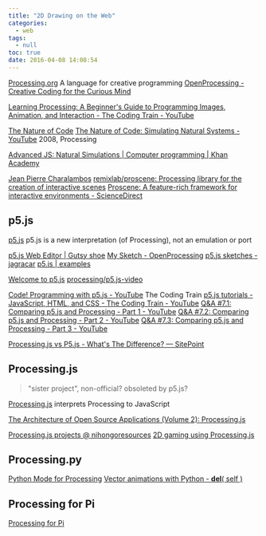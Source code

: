 ```yaml
---
title: "2D Drawing on the Web"
categories:
  - web
tags:
  - null
toc: true
date: 2016-04-08 14:08:54
---
```


[Processing.org](https://processing.org/) A language for creative programming
[OpenProcessing - Creative Coding for the Curious Mind](https://www.openprocessing.org/)

[Learning Processing: A Beginner's Guide to Programming Images, Animation, and Interaction - The Coding Train - YouTube](https://www.youtube.com/user/shiffman/playlists?view=50&shelf_id=2&sort=dd)

[The Nature of Code](http://natureofcode.com/book/)
[The Nature of Code: Simulating Natural Systems - YouTube](https://www.youtube.com/playlist?list=PLRqwX-V7Uu6aFlwukCmDf0-1-uSR7mklK) 2008, Processing

[Advanced JS: Natural Simulations | Computer programming | Khan Academy](https://www.khanacademy.org/computing/computer-programming/programming-natural-simulations)

[Jean Pierre Charalambos](http://nakednous.github.io/)
[remixlab/proscene: Processing library for the creation of interactive scenes](https://github.com/remixlab/proscene)
[Proscene: A feature-rich framework for interactive environments - ScienceDirect](https://www.sciencedirect.com/science/article/pii/S235271101730002X)

## p5.js

[p5.js](http://p5js.org/) p5.js is a new interpretation (of Processing), not an emulation or port

[p5.js Web Editor | Gutsy shoe](https://editor.p5js.org/)
[My Sketch - OpenProcessing](https://www.openprocessing.org/sketch/create)
[p5.js sketches - jagracar](https://jagracar.com/p5jsSketches.php)
[p5.js | examples](https://p5js.org/examples/#demos)

[Welcome to p5.js](http://hello.p5js.org/)
[processing/p5.js-video](https://github.com/processing/p5.js-video#hello-p5)

[Code! Programming with p5.js - YouTube](https://www.youtube.com/playlist?list=PLRqwX-V7Uu6Zy51Q-x9tMWIv9cueOFTFA) The Coding Train
[p5.js tutorials - JavaScript, HTML, and CSS - The Coding Train - YouTube](https://www.youtube.com/user/shiffman/playlists?view=50&shelf_id=14&sort=dd)
[Q&A #7.1: Comparing p5.js and Processing - Part 1 - YouTube](https://www.youtube.com/watch?v=AmlAiKsiy0o)
[Q&A #7.2: Comparing p5.js and Processing - Part 2 - YouTube](https://www.youtube.com/watch?v=AsjPJ5AWkDc)
[Q&A #7.3: Comparing p5.js and Processing - Part 3 - YouTube](https://www.youtube.com/watch?v=_y8rEHjqzRA)

[Processing.js vs P5.js - What's The Difference? — SitePoint](https://www.sitepoint.com/processing-js-vs-p5-js-whats-difference/)

## Processing.js

> "sister project", non-official? obsoleted by p5.js?

[Processing.js](http://processingjs.org/) interprets Processing to JavaScript

[The Architecture of Open Source Applications (Volume 2): Processing.js](http://aosabook.org/en/pjs.html)

[Processing.js projects @ nihongoresources](http://processingjs.nihongoresources.com/)
[2D gaming using Processing.js](http://processingjs.nihongoresources.com/test/PjsGameEngine/docs/tutorial/basic.html)

## Processing.py

[Python Mode for Processing](http://py.processing.org/)
[Vector animations with Python - **del**( self )](https://zulko.github.io/blog/2014/09/20/vector-animations-with-python/)

## Processing for Pi

[Processing for Pi](https://pi.processing.org/)
